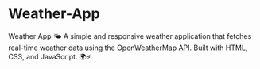 # Weather-App
Weather App 🌤️ A simple and responsive weather application that fetches real-time weather data using the OpenWeatherMap API. Built with HTML, CSS, and JavaScript. 🌍⚡ 
